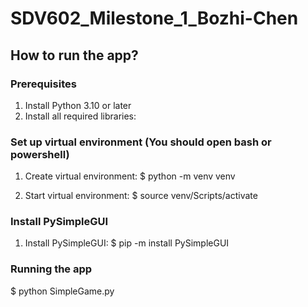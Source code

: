 # SDV602_Milestone_1_Bozhi-Chen

## How to run the app?

### Prerequisites
1. Install Python 3.10 or later
2. Install all required libraries:

### Set up virtual environment (You should open bash or powershell)
1. Create virtual environment:
$ python -m venv venv 

2. Start virtual environment:
$ source venv/Scripts/activate

### Install PySimpleGUI
1. Install PySimpleGUI:
$ pip -m install PySimpleGUI

### Running the app
$ python SimpleGame.py
